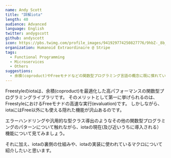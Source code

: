 ```yaml
---
name: Andy Scott
title: "詳解iota"
length: 40
audience: Advanced
language: English
twitter: andygscott
github: andyscott
icon: https://pbs.twimg.com/profile_images/941929774250827776/9hbZ-_8b_400x400.jpg
organization: Humanoid Extraordinaire @ Stripe
tags:
  - Functional Programming
  - Microservices
  - Others
suggestions:
  - 余積(coproduct)やFreeモナドなどの関数型プログラミング言語の概念に既に慣れている人
---
```

Freestyleのiotaは、余積(coproduct)を最適化した高パフォーマンスの関数型プログラミングライブラリです。
そのメリットとして第一に挙げられるのは、FreestyleにおけるFreeモナドの高速な実行(evaluation)です。
しかしながら、iotaにはFree以外にも使える隠れた機能が沢山あるのです。

エラーハンドリングや汎用的な型クラス導出のようなその他の関数型プログラミングのパターンについて触れながら、iotaの現在(及び近いうちに導入される）機能について見てみましょう。

それに加え、iotaの裏側の仕組みや、iotaの実装に使われているマクロについて紹介したいと思います。
